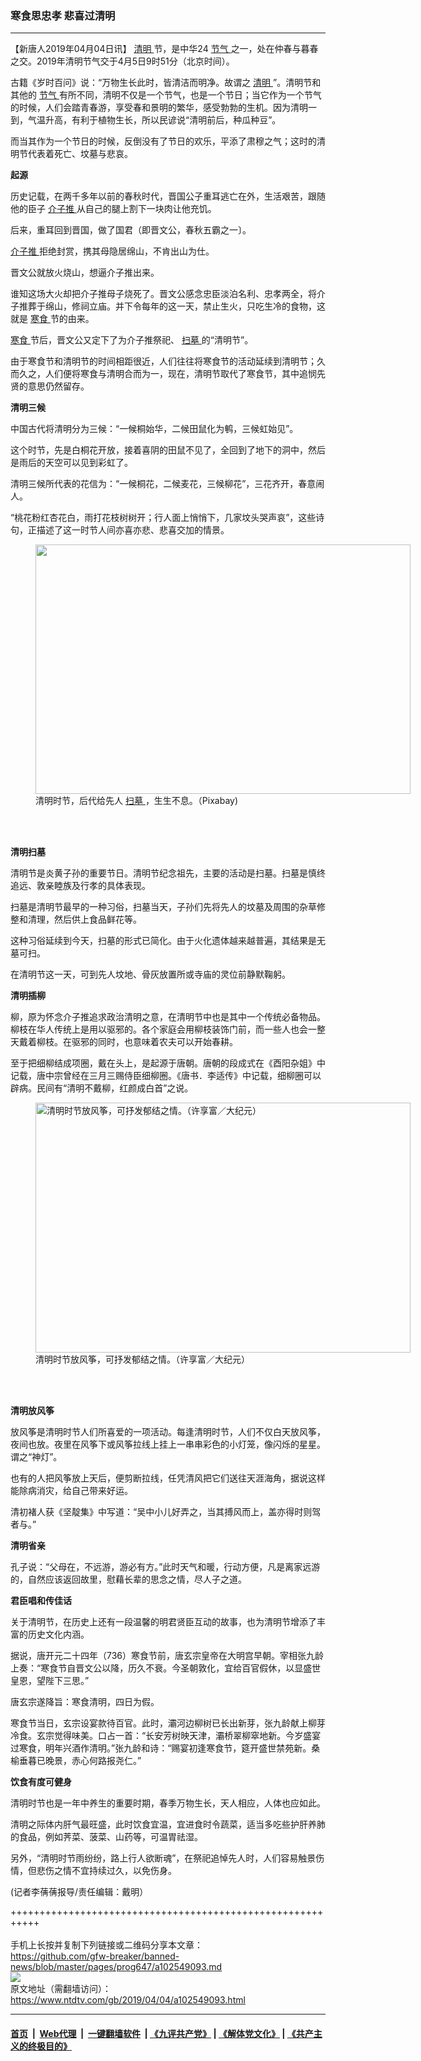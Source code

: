 ### 寒食思忠孝 悲喜过清明
------------------------

<div class="post_content" itemprop="articleBody">
 <p>
  【新唐人2019年04月04日讯】
  <a href="https://www.ntdtv.com/gb/清明.htm">
   清明
  </a>
  节，是中华24
  <a href="https://www.ntdtv.com/gb/节气.htm">
   节气
  </a>
  之一，处在仲春与暮春之交。2019年清明节气交于4月5日9时51分（北京时间）。
 </p>
 <p>
  古籍《岁时百问》说：“万物生长此时，皆清洁而明净。故谓之
  <a href="https://www.ntdtv.com/gb/清明.htm">
   清明
  </a>
  ”。清明节和其他的
  <a href="https://www.ntdtv.com/gb/节气.htm">
   节气
  </a>
  有所不同，清明不仅是一个节气，也是一个节日；当它作为一个节气的时候，人们会踏青春游，享受春和景明的繁华，感受勃勃的生机。因为清明一到，气温升高，有利于植物生长，所以民谚说“清明前后，种瓜种豆”。
 </p>
 <p>
  而当其作为一个节日的时候，反倒没有了节日的欢乐，平添了肃穆之气；这时的清明节代表着死亡、坟墓与悲哀。
 </p>
 <p>
  <strong>
   起源
  </strong>
 </p>
 <p>
  历史记载，在两千多年以前的春秋时代，晋国公子重耳逃亡在外，生活艰苦，跟随他的臣子
  <a href="https://www.ntdtv.com/gb/介子推.htm">
   介子推
  </a>
  从自己的腿上割下一块肉让他充饥。
 </p>
 <p>
  后来，重耳回到晋国，做了国君（即晋文公，春秋五霸之一〕。
 </p>
 <p>
  <a href="https://www.ntdtv.com/gb/介子推.htm">
   介子推
  </a>
  拒绝封赏，携其母隐居绵山，不肯出山为仕。
 </p>
 <p>
  晋文公就放火烧山，想逼介子推出来。
 </p>
 <p>
  谁知这场大火却把介子推母子烧死了。晋文公感念忠臣淡泊名利、忠孝两全，将介子推葬于绵山，修祠立庙。并下令每年的这一天，禁止生火，只吃生冷的食物，这就是
  <a href="https://www.ntdtv.com/gb/寒食.htm">
   寒食
  </a>
  节的由来。
 </p>
 <p>
  <a href="https://www.ntdtv.com/gb/寒食.htm">
   寒食
  </a>
  节后，晋文公又定下了为介子推祭祀、
  <a href="https://www.ntdtv.com/gb/扫墓.htm">
   扫墓
  </a>
  的“清明节”。
 </p>
 <p>
  由于寒食节和清明节的时间相距很近，人们往往将寒食节的活动延续到清明节；久而久之，人们便将寒食与清明合而为一，现在，清明节取代了寒食节，其中追悯先贤的意思仍然留存。
 </p>
 <p>
  <strong>
   清明三候
  </strong>
 </p>
 <p>
  中国古代将清明分为三候：“一候桐始华，二候田鼠化为鹌，三候虹始见”。
 </p>
 <p>
  这个时节，先是白桐花开放，接着喜阴的田鼠不见了，全回到了地下的洞中，然后是雨后的天空可以见到彩虹了。
 </p>
 <p>
  清明三候所代表的花信为：“一候桐花，二候麦花，三候柳花”，三花齐开，春意闹人。
 </p>
 <p>
  “桃花粉红杏花白，雨打花枝树树开；行人面上悄悄下，几家坟头哭声哀”，这些诗句，正描述了这一时节人间亦喜亦悲、悲喜交加的情景。
 </p>
 <figure class="wp-caption aligncenter" id="attachment_102549147" style="width: 600px">
  <img alt="" class="wp-image-102549147 size-medium" height="399" src="https://www.ntdtv.com/assets/uploads/2019/04/ching-ming-2212548_640-600x399.jpg" width="600">
   <br/><figcaption class="wp-caption-text">
    清明时节，后代给先人
    <a href="https://www.ntdtv.com/gb/扫墓.htm">
     扫墓
    </a>
    ，生生不息。（Pixabay)
   </figcaption><br/>
  </img>
 </figure><br/>
 <p>
  <strong>
   清明扫墓
  </strong>
 </p>
 <p>
  清明节是炎黄子孙的重要节日。清明节纪念祖先，主要的活动是扫墓。扫墓是慎终追远、敦亲睦族及行孝的具体表现。
 </p>
 <p>
  扫墓是清明节最早的一种习俗，扫墓当天，子孙们先将先人的坟墓及周围的杂草修整和清理，然后供上食品鲜花等。
 </p>
 <p>
  这种习俗延续到今天，扫墓的形式已简化。由于火化遗体越来越普遍，其结果是无墓可扫。
 </p>
 <p>
  在清明节这一天，可到先人坟地、骨灰放置所或寺庙的灵位前静默鞠躬。
 </p>
 <p>
  <strong>
   清明插柳
  </strong>
 </p>
 <p>
  柳，原为怀念介子推追求政治清明之意，在清明节中也是其中一个传统必备物品。柳枝在华人传统上是用以驱邪的。各个家庭会用柳枝装饰门前，而一些人也会一整天戴着柳枝。在驱邪的同时，也意味着农夫可以开始春耕。
 </p>
 <p>
  至于把细柳结成项圈，戴在头上，是起源于唐朝。唐朝的段成式在《酉阳杂姐》中记载，唐中宗曾经在三月三赐侍臣细柳圈。《唐书．李适传》中记载，细柳圈可以辟病。民间有“清明不戴柳，红颜成白首”之说。
 </p>
 <figure class="wp-caption aligncenter" id="attachment_102549149" style="width: 600px">
  <img alt="清明时节放风筝，可抒发郁结之情。（许享富／大纪元）" class="wp-image-102549149 size-medium" height="400" src="https://www.ntdtv.com/assets/uploads/2019/04/79134d0aae435496a3166d146c0abc35-600x400.jpg" width="600">
   <br/><figcaption class="wp-caption-text">
    清明时节放风筝，可抒发郁结之情。（许享富／大纪元）
   </figcaption><br/>
  </img>
 </figure><br/>
 <p>
  <strong>
   清明放风筝
  </strong>
 </p>
 <p>
  放风筝是清明时节人们所喜爱的一项活动。每逢清明时节，人们不仅白天放风筝，夜间也放。夜里在风筝下或风筝拉线上挂上一串串彩色的小灯笼，像闪烁的星星。谓之“神灯”。
 </p>
 <p>
  也有的人把风筝放上天后，便剪断拉线，任凭清风把它们送往天涯海角，据说这样能除病消灾，给自己带来好运。
 </p>
 <p>
  清初褚人获《坚靛集》中写道：“吴中小儿好弄之，当其搏风而上，盖亦得时则驾者与。”
 </p>
 <p>
  <strong>
   清明省亲
  </strong>
 </p>
 <p>
  孔子说：“父母在，不远游，游必有方。”此时天气和暖，行动方便，凡是离家远游的，自然应该返回故里，慰藉长辈的思念之情，尽人子之道。
 </p>
 <p>
  <strong>
   君臣唱和传佳话
  </strong>
 </p>
 <p>
  关于清明节，在历史上还有一段温馨的明君贤臣互动的故事，也为清明节增添了丰富的历史文化内涵。
 </p>
 <p>
  据说，唐开元二十四年（736）寒食节前，唐玄宗皇帝在大明宫早朝。宰相张九龄上奏：“寒食节自晋文公以降，历久不衰。今圣朝敦化，宜给百官假休，以显盛世皇恩，望陛下三思。”
 </p>
 <p>
  唐玄宗遂降旨：寒食清明，四日为假。
 </p>
 <p>
  寒食节当日，玄宗设宴款待百官。此时，灞河边柳树已长出新芽，张九龄献上柳芽冷食。玄宗觉得味美。口占一首：“长安芳树映天津，灞桥翠柳窣地新。今岁盛宴过寒食，明年兴酒作清明。”张九龄和诗：“赐宴初逢寒食节，筵开盛世禁苑新。桑榆垂暮已晚景，赤心何路报尧仁。”
 </p>
 <p>
  <strong>
   饮食有度可健身
  </strong>
 </p>
 <p>
  清明时节也是一年中养生的重要时期，春季万物生长，天人相应，人体也应如此。
 </p>
 <p>
  清明之际体内肝气最旺盛，此时饮食宜温，宜进食时令蔬菜，适当多吃些护肝养肺的食品，例如荠菜、菠菜、山药等，可温胃祛湿。
 </p>
 <p>
  另外，“清明时节雨纷纷，路上行人欲断魂”，在祭祀追悼先人时，人们容易触景伤情，但悲伤之情不宜持续过久，以免伤身。
 </p>
 <p>
  (记者李蒨蒨报导/责任编辑：戴明）
 </p>
 <div class="single_ad">
 </div>
</div>

+++++++++++++++++++++++++++++++++++++++++++++++++++++++++++<br/><br/>
手机上长按并复制下列链接或二维码分享本文章：<br/>
https://github.com/gfw-breaker/banned-news/blob/master/pages/prog647/a102549093.md <br/>
<a href='https://github.com/gfw-breaker/banned-news/blob/master/pages/prog647/a102549093.md'><img src='https://github.com/gfw-breaker/banned-news/blob/master/pages/prog647/a102549093.md.png'/></a> <br/>
原文地址（需翻墙访问）：https://www.ntdtv.com/gb/2019/04/04/a102549093.html


------------------------
#### [首页](https://github.com/gfw-breaker/banned-news/blob/master/README.md) &nbsp;|&nbsp; [Web代理](https://github.com/labour-camp/helloworld) &nbsp;|&nbsp; [一键翻墙软件](https://github.com/gfw-breaker/nogfw/blob/master/README.md) &nbsp;| [《九评共产党》](https://github.com/gfw-breaker/9ping.md/blob/master/README.md#九评之一评共产党是什么) | [《解体党文化》](https://github.com/gfw-breaker/jtdwh.md/blob/master/README.md) | [《共产主义的终极目的》](https://github.com/gfw-breaker/gczydzjmd.md/blob/master/README.md)

